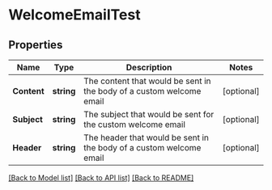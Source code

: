 # WelcomeEmailTest

## Properties

Name | Type | Description | Notes
------------ | ------------- | ------------- | -------------
**Content** | **string** | The content that would be sent in the body of a custom welcome email | [optional] 
**Subject** | **string** | The subject that would be sent for the custom welcome email | [optional] 
**Header** | **string** | The header that would be sent in the body of a custom welcome email | [optional] 

[[Back to Model list]](../README.md#documentation-for-models) [[Back to API list]](../README.md#documentation-for-api-endpoints) [[Back to README]](../README.md)


